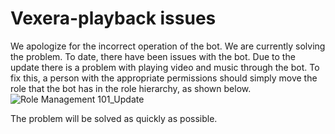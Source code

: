 # Vexera-playback issues
We apologize for the incorrect operation of the bot. We are currently solving the problem. To date, there have been issues with the bot. Due to the update there is a problem with playing video and music through the bot. To fix this, a person with the appropriate permissions should simply move the role that the bot has in the role hierarchy, as shown below.
![Role Management 101_Update](https://github.com/vexerabot/Vexera-/assets/163348509/e51ed371-f5a7-4910-8218-1cbd3c6ddb6d)

The problem will be solved as quickly as possible.
